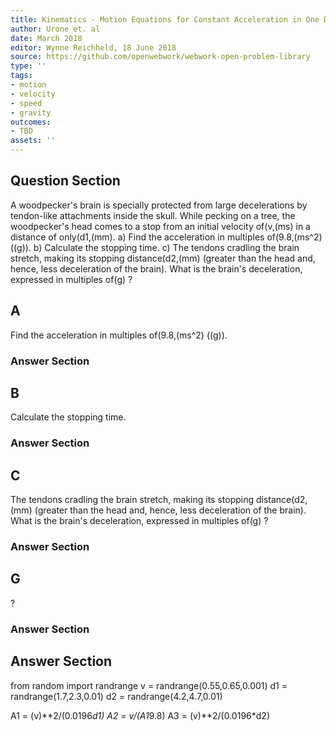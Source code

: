 ```yaml
---
title: Kinematics - Motion Equations for Constant Acceleration in One Dimension
author: Urone et. al
date: March 2018
editor: Wynne Reichheld, 18 June 2018
source: https://github.com/openwebwork/webwork-open-problem-library
type: ''
tags:
- motion
- velocity
- speed
- gravity
outcomes:
- TBD
assets: ''
---
```


## Question Section 

A woodpecker's brain is specially protected from large decelerations by tendon-like attachments inside the skull. While pecking on a tree, the woodpecker's head comes to a stop from an initial velocity of(v,(ms) in a distance of only(d1,(mm).
a) Find the acceleration in multiples of(9.8,(ms^2) ((g)).
b) Calculate the stopping time.
c) The tendons cradling the brain stretch, making its stopping distance(d2,(mm) (greater than the head and, hence, less deceleration of the brain). What is the brain's deceleration, expressed in multiples of(g) ?
## A
Find the acceleration in multiples of(9.8,(ms^2) ((g)).
### Answer Section
## B
Calculate the stopping time.
### Answer Section
## C
The tendons cradling the brain stretch, making its stopping distance(d2,(mm) (greater than the head and, hence, less deceleration of the brain). What is the brain's deceleration, expressed in multiples of(g) ?
### Answer Section
## G
?
### Answer Section


## Answer Section

from random import randrange
v = randrange(0.55,0.65,0.001)
d1 = randrange(1.7,2.3,0.01)
d2 = randrange(4.2,4.7,0.01)

A1 = (v)**2/(0.0196*d1)
A2 = v/(A1*9.8)
A3 = (v)**2/(0.0196*d2)